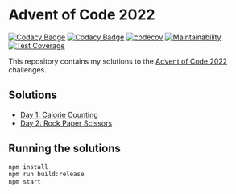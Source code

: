 # Advent of Code 2022

[![Codacy Badge](https://app.codacy.com/project/badge/Grade/a68d406af8504379b7420d545d3868ed)](https://www.codacy.com/gh/serginator/adventofcode2022/dashboard?utm_source=github.com&amp;utm_medium=referral&amp;utm_content=serginator/adventofcode2022&amp;utm_campaign=Badge_Grade)
[![Codacy Badge](https://app.codacy.com/project/badge/Coverage/a68d406af8504379b7420d545d3868ed)](https://www.codacy.com/gh/serginator/adventofcode2022/dashboard?utm_source=github.com&utm_medium=referral&utm_content=serginator/adventofcode2022&utm_campaign=Badge_Coverage)
[![codecov](https://codecov.io/gh/serginator/adventofcode2022/branch/main/graph/badge.svg?token=052GJ20DN0)](https://codecov.io/gh/serginator/adventofcode2022)
[![Maintainability](https://api.codeclimate.com/v1/badges/e297d34fbe817908dd7f/maintainability)](https://codeclimate.com/github/serginator/adventofcode2022/maintainability)
[![Test Coverage](https://api.codeclimate.com/v1/badges/e297d34fbe817908dd7f/test_coverage)](https://codeclimate.com/github/serginator/adventofcode2022/test_coverage)

This repository contains my solutions to the [Advent of Code 2022](https://adventofcode.com/2022) challenges.

## Solutions

- [Day 1: Calorie Counting](src/day01)
- [Day 2: Rock Paper Scissors](src/day02)

## Running the solutions

```bash
npm install
npm run build:release
npm start
```
